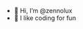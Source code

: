 - 👋 Hi, I’m @zennolux
- 👀 I like coding for fun
<!---
zennolux/zennolux is a ✨ special ✨ repository because its `README.md` (this file) appears on your GitHub profile.
You can click the Preview link to take a look at your changes.
--->
